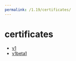 ```yaml
---
permalink: /1.19/certificates/
---
```


# certificates



* [v1](v1/index.md)
* [v1beta1](v1beta1/index.md)